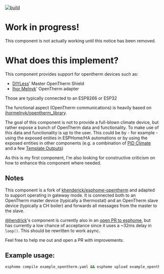 [![build](https://github.com/foxey/esphome-opentherm/actions/workflows/build.yml/badge.svg)](https://github.com/esphome-opentherm/actions/workflows/build.yml)

# Work in progress!

This component is not actually working until this notice has been removed.

# What does this implement?

This component provides support for opentherm devices such as:
* [DIYLess](https://diyless.com/)' Master OpenTherm Shield
* [Ihor Melnyk](http://ihormelnyk.com/opentherm_adapter)' OpenTherm adapter

Those are typically connected to an ESP8266 or ESP32

The functional aspect (OpenTherm communications) is heavily based on [ihormelnyk/opentherm_library](https://github.com/ihormelnyk/opentherm_library).

The goal of this component is not to provide a full-blown climate device, but rather expose a
bunch of OpenTherm data and functionality. To make use of this data and functionality is up to the user. 
This could be by - for example - using the exposed enities in ESPHome/HA automations or by using the 
exposed entities in other components (e.g. a combination of [PID Climate](https://esphome.io/components/climate/pid.html)
and a few [Template Outputs](https://esphome.io/components/output/template.html))

As this is my first component, I'm also looking for constructive criticism on how to enhance this
component where needed.

## Notes

This component is a fork of [khenderick/esphome-opentherm](https://github.com/khenderick/esphome-opentherm) and adapted to support operating in gateway mode. It is connected both to an OpenTherm master device (typically a thermostat) and an OpenTherm slave device (typically a CH boiler) and forwards all messages from the master to the slave.

[@hendrick](https://github.com/khenderick)'s component is currently also in an [open PR to esphome](https://github.com/esphome/esphome/pull/3921),
but has currently a low chance of acceptance since it uses a ~32ms delay in `loop()`. This should be
rewritten to work async.

Feel free to help me out and open a PR with improvements.

## Example usage:

```bash
esphome compile example_opentherm.yaml && esphome upload example_opentherm.yaml
```
